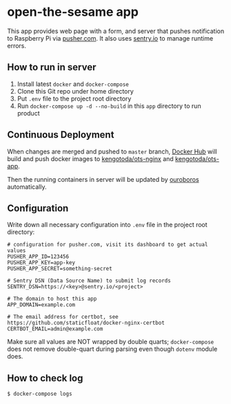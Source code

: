 # open-the-sesame app

This app provides web page with a form, and server that pushes notification to Raspberry Pi via [pusher.com](https://pusher.com/). It also uses [sentry.io](https://sentry.io/) to manage runtime errors.

## How to run in server

1. Install latest `docker` and `docker-compose`
2. Clone this Git repo under home directory
3. Put `.env` file to the project root directory
4. Run `docker-compose up -d --no-build` in this `app` directory to run product

## Continuous Deployment

When changes are merged and pushed to `master` branch, [Docker Hub](https://hub.docker.com/) will build and push docker images to [kengotoda/ots-nginx](https://hub.docker.com/r/kengotoda/ots-nginx) and [kengotoda/ots-app](https://hub.docker.com/r/kengotoda/ots-app).

Then the running containers in server will be updated by [ouroboros](https://github.com/pyouroboros/ouroboros/) automatically.

## Configuration

Write down all necessary configuration into `.env` file in the project root directory:

```properties
# configuration for pusher.com, visit its dashboard to get actual values
PUSHER_APP_ID=123456
PUSHER_APP_KEY=app-key
PUSHER_APP_SECRET=something-secret

# Sentry DSN (Data Source Name) to submit log records
SENTRY_DSN=https://<key>@sentry.io/<project>

# The domain to host this app
APP_DOMAIN=example.com

# The email address for certbot, see https://github.com/staticfloat/docker-nginx-certbot
CERTBOT_EMAIL=admin@example.com
```

Make sure all values are NOT wrapped by double quarts; `docker-compose` does not remove double-quart during parsing even though `dotenv` module does.

## How to check log

```sh
$ docker-compose logs
```
